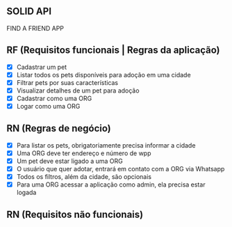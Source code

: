 ## SOLID API

FIND A FRIEND APP

## RF (Requisitos funcionais | Regras da aplicação)

- [x] Cadastrar um pet
- [x] Listar todos os pets disponíveis para adoção em uma cidade
- [x] Filtrar pets por suas características
- [x] Visualizar detalhes de um pet para adoção
- [x] Cadastrar como uma ORG
- [x] Logar como uma ORG

## RN (Regras de negócio)

- [x] Para listar os pets, obrigatoriamente precisa informar a cidade
- [x] Uma ORG deve ter endereço e número de wpp
- [x] Um pet deve estar ligado a uma ORG
- [x] O usuário que quer adotar, entrará em contato com a ORG via Whatsapp
- [x] Todos os filtros, além da cidade, são opcionais
- [x] Para uma ORG acessar a aplicação como admin, ela precisa estar logada

## RN (Requisitos não funcionais)
